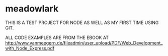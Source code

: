 # meadowlark
THIS IS A TEST PROJECT FOR NODE AS WELL AS MY FIRST TIME USING GIT. 

ALL CODE EXAMPLES ARE FROM THE EBOOK AT http://www.vanmeegern.de/fileadmin/user_upload/PDF/Web_Development_with_Node_Express.pdf
